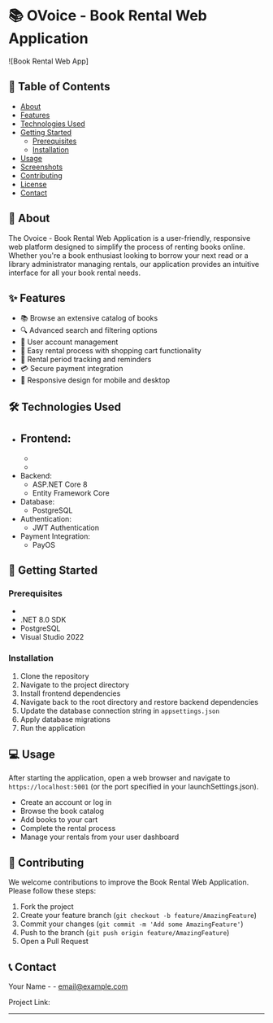 # 📚 OVoice - Book Rental Web Application

![Book Rental Web App]

## 📖 Table of Contents
- [About](#about)
- [Features](#features)
- [Technologies Used](#technologies-used)
- [Getting Started](#getting-started)
  - [Prerequisites](#prerequisites)
  - [Installation](#installation)
- [Usage](#usage)
- [Screenshots](#screenshots)
- [Contributing](#contributing)
- [License](#license)
- [Contact](#contact)

## 🎯 About

The Ovoice - Book Rental Web Application is a user-friendly, responsive web platform designed to simplify the process of renting books online. Whether you're a book enthusiast looking to borrow your next read or a library administrator managing rentals, our application provides an intuitive interface for all your book rental needs.

## ✨ Features

- 📚 Browse an extensive catalog of books
- 🔍 Advanced search and filtering options
- 👤 User account management
- 🛒 Easy rental process with shopping cart functionality
- 📅 Rental period tracking and reminders
- 💳 Secure payment integration
- 📱 Responsive design for mobile and desktop

## 🛠 Technologies Used

- Frontend:
  - 
  - 
  - 
- Backend:
  - ASP.NET Core 8
  - Entity Framework Core
- Database:
  - PostgreSQL
- Authentication:
  - JWT Authentication
- Payment Integration:
  - PayOS

## 🚀 Getting Started

### Prerequisites

- 
- .NET 8.0 SDK
- PostgreSQL
- Visual Studio 2022

### Installation

1. Clone the repository
2. Navigate to the project directory
3. Install frontend dependencies
4. Navigate back to the root directory and restore backend dependencies
5. Update the database connection string in `appsettings.json`
6. Apply database migrations
7. Run the application

## 💻 Usage

After starting the application, open a web browser and navigate to `https://localhost:5001` (or the port specified in your launchSettings.json).

- Create an account or log in
- Browse the book catalog
- Add books to your cart
- Complete the rental process
- Manage your rentals from your user dashboard

## 🤝 Contributing

We welcome contributions to improve the Book Rental Web Application. Please follow these steps:

1. Fork the project
2. Create your feature branch (`git checkout -b feature/AmazingFeature`)
3. Commit your changes (`git commit -m 'Add some AmazingFeature'`)
4. Push to the branch (`git push origin feature/AmazingFeature`)
5. Open a Pull Request

## 📞 Contact

Your Name - - email@example.com

Project Link: 

---

